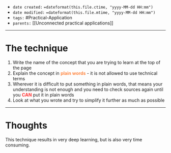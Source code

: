 - `date created:` `=dateformat(this.file.ctime, "yyyy-MM-dd HH:mm")`
- `date modified:` `=dateformat(this.file.mtime, "yyyy-MM-dd HH:mm")`
- `tags:` #Practical-Application
- `parents:` [[Unconnected practical applications]]

***

# The technique

1. Write the name of the concept that you are trying to learn at the top of the page    
2. Explain the concept in <span style="color: #F84;"><b>plain words</b></span> - it is not allowed to use technical terms
3. Wherever it is difficult to put something in plain words, that means your understanding is not enough and you need to check sources again until you <span style="color: #F33;"><b>CAN</b></span> put it in plain words
4. Look at what you wrote and try to simplify it further as much as possible

***

# Thoughts

This technique results in very deep learning, but is also very time consuming.